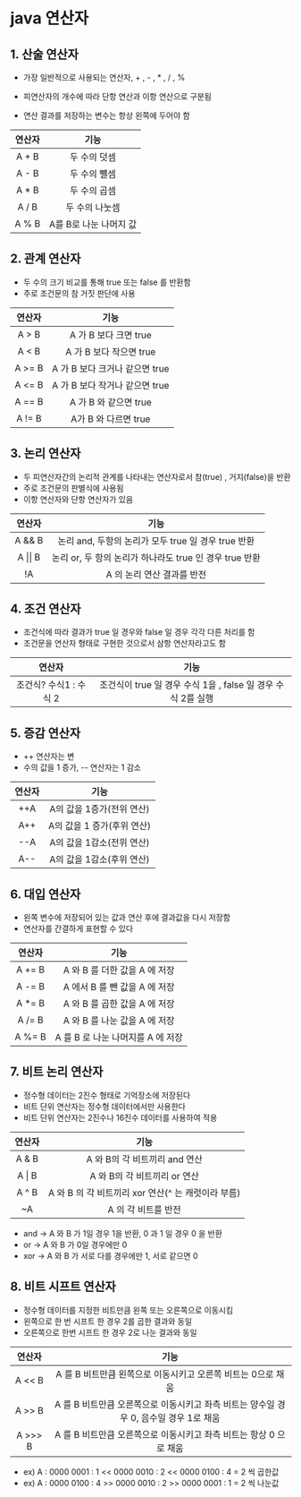 # java 연산자

## 1. 산술 연산자

- 가장 일반적으로 사용되는 연산자, + , - , * , / , %

- 피연산자의 개수에 따라 단항 연산과 이항 연산으로 구분됨

- 연산 결과를 저장하는 변수는 항상 왼쪽에 두어야 함

  

| 연산자 |          기능          |
| :----: | :--------------------: |
| A + B  |      두 수의 덧셈      |
| A - B  |      두 수의 뺼셈      |
| A * B  |      두 수의 곱셈      |
| A / B  |     두 수의 나눗셈     |
| A % B  | A를 B로 나눈 나머지 값 |

## 2. 관계 연산자

- 두 수의 크기 비교를 통해 true 또는 false 를 반환함
- 주로 조건문의 참 거짓 판단에 사용

| 연산자 |              기능              |
| :----: | :----------------------------: |
| A > B  |     A 가 B 보다 크면 true      |
| A < B  |    A 가 B 보다 작으면 true     |
| A >= B | A 가 B 보다 크거나 같으면 true |
| A <= B | A 가 B 보다 작거나 같으면 true |
| A == B |     A 가 B 와 같으면 true      |
| A != B |      A가 B 와 다르면 true      |

## 3. 논리 연산자

- 두 피연산자간의 논리적 관계를 나타내는 연산자로서 참(true) , 거지(false)을 반환
- 주로 조건문의 판별식에 사용됨
- 이항 연산자와 단항 연산자가 있음

|  연산자  |                          기능                           |
| :------: | :-----------------------------------------------------: |
|  A && B  |   논리 and, 두항의 논리가 모두 true 일 경우 true 반환   |
| A \|\| B | 논리 or, 두 항의 논리가 하나라도 true 인 경우 true 반환 |
|    !A    |               A 의 논리 연산 결과를 반전                |

## 4. 조건 연산자

- 조건식에 따라 결과가 true 일 경우와 false 일 경우 각각 다른 처리를 함
- 조건문을 연산자 형태로 구현한 것으로서 삼항 연산자라고도 함

|         연산자         |                             기능                             |
| :--------------------: | :----------------------------------------------------------: |
| 조건식? 수식1 : 수식 2 | 조건식이 true 일 경우 수식 1을 , false 일 경우 수식 2를 실행 |

## 5. 증감 연산자

- ++ 연산자는 변
- 수의 값을 1 증가, -- 연산자는 1 감소

| 연산자 |            기능            |
| :----: | :------------------------: |
|  ++A   | A의 값을 1증가(전위 연산)  |
|  A++   | A의 값을 1 증가(후위 연산) |
|  --A   | A의 값을 1감소(전위 연산)  |
|  A--   | A의 값을 1감소(후위 연산)  |

## 6. 대입 연산자

- 왼쪽 변수에 저장되어 있는 값과 연산 후에 결과값을 다시 저장함
- 연산자를 간결하게 표현할 수 있다

| 연산자 |               기능                |
| :----: | :-------------------------------: |
| A += B |   A 와 B 를 더한 값을 A 에 저장   |
| A -= B |   A 에서 B 를 뺀 값을 A 에 저장   |
| A *= B |   A 와 B 를 곱한 값을 A 에 저장   |
| A /= B |   A 와 B 를 나눈 값을 A 에 저장   |
| A %= B | A 를 B 로 나눈 나머지를 A 에 저장 |

## 7. 비트 논리 연산자

- 정수형 데이터는 2진수 형태로 기억장소에 저장된다
- 비트 단위 연산자는 정수형 데이터에서만 사용한다
- 비트 단위 연산자는 2진수나 16진수 데이터를 사용하여 적용

| 연산자 |                        기능                        |
| :----: | :------------------------------------------------: |
| A & B  |           A 와 B의 각 비트끼리 and 연산            |
| A \| B |            A 와 B의 각 비트끼리 or 연산            |
| A ^ B  | A 와 B 의 각 비트끼리 xor 연산(^ 는 캐럿이라 부름) |
|   ~A   |                A 의 각 비트를 반전                 |

- and -> A 와 B 가 1일 경우 1을 반환, 0 과 1 일 경우 0 을 반환
- or -> A 와 B 가 0일 경우에만 0
- xor -> A 와 B 가 서로 다를 경우에만 1, 서로 같으면 0

## 8. 비트 시프트 연산자

- 정수형 데이터를 지정한 비트만큼 왼쪽 또는 오른쪽으로 이동시킴
- 왼쪽으로 한 번 시프트 한 경우 2를 곱한 결과와 동일
- 오른쪽으로 한번 시프트 한 경우 2로 나눈 결과와 동일

| 연산자  |                             기능                             |
| :-----: | :----------------------------------------------------------: |
| A << B  | A 를 B 비트만큼 왼쪽으로 이동시키고 오른쪽 비트는 0으로 채움 |
| A >> B  | A 를 B 비트만큼 오른쪽으로 이동시키고 좌측 비트는 양수일 경우 0, 음수일 경우 1로 채움 |
| A >>> B | A 를 B 비트만큼 오른쪽으로 이동시키고 좌측 비트는 항상 0 으로 채움 |

- ex) A : 0000 0001 : 1  << 0000 0010 : 2 << 0000 0100 : 4  = 2 씩 곱한값
- ex) A : 0000 0100 : 4 >> 0000 0010 : 2 >> 0000 0001 : 1 = 2 씩 나눈값